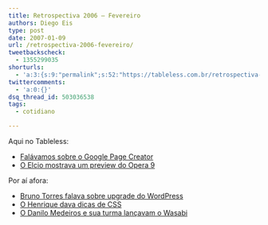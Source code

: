 ```yaml
---
title: Retrospectiva 2006 – Fevereiro
authors: Diego Eis
type: post
date: 2007-01-09
url: /retrospectiva-2006-fevereiro/
tweetbackscheck:
  - 1355299035
shorturls:
  - 'a:3:{s:9:"permalink";s:52:"https://tableless.com.br/retrospectiva-2006-fevereiro";s:7:"tinyurl";s:26:"https://tinyurl.com/44cyly2";s:4:"isgd";s:19:"https://is.gd/snkJXT";}'
twittercomments:
  - 'a:0:{}'
dsq_thread_id: 503036538
tags:
  - cotidiano

---
```

Aqui no Tableless:

  * [Falávamos sobre o Google Page Creator][1]
  * [O Elcio mostrava um preview do Opera 9][2]

Por aí afora:

  * [Bruno Torres falava sobre upgrade do WordPress][3]
  * [O Henrique dava dicas de CSS][4]
  * [O Danilo Medeiros e sua turma lançavam o Wasabi][5]

 [1]: https://tableless.com.br/google-page-creator
 [2]: https://tableless.com.br/opera-9-preview-2
 [3]: https://brunotorres.net/upgrade-wordpress
 [4]: https://www.revolucao.etc.br/archives/as-dicas-de-css-que-voce-nao-deve-deixar-de-saber/
 [5]: https://tableless.com.br/wasabi-seu-amigo-mais-chegado